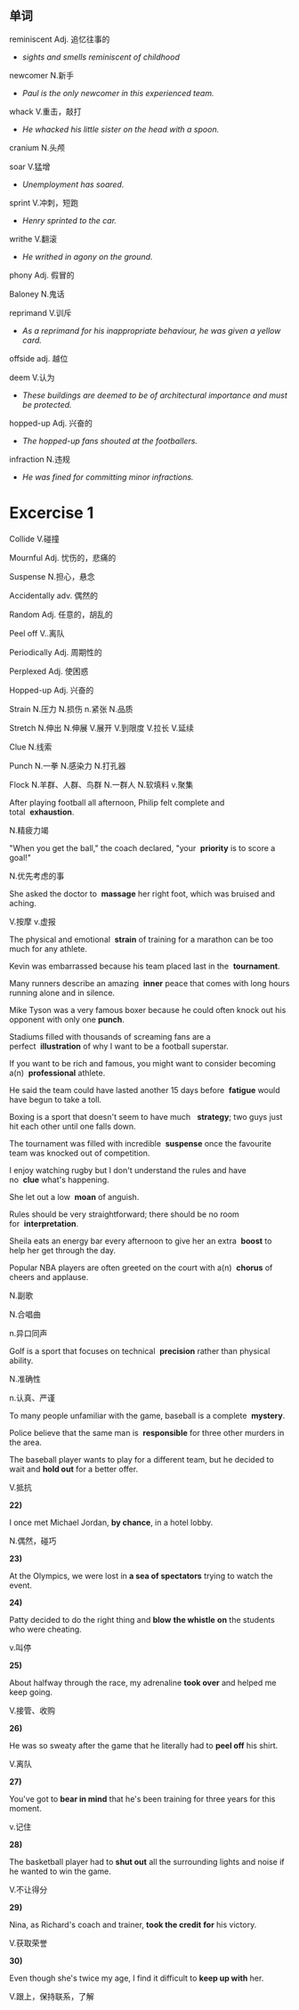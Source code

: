 ## 单词
reminiscent
Adj. 追忆往事的
- _sights and smells reminiscent of childhood_

newcomer
N.新手
- _Paul is the only newcomer in this experienced team._

whack
V.重击，敲打
- _He whacked his little sister on the head with a spoon._

cranium
N.头颅

soar
V.猛增
- _Unemployment has soared._


sprint
V.冲刺，短跑
- _Henry sprinted to the car._

writhe
V.翻滚
- _He writhed in agony on the ground._

phony
Adj. 假冒的

Baloney
N.鬼话

reprimand
V.训斥
- _As a reprimand for his inappropriate behaviour, he was given a yellow card._

offside
adj. 越位


deem
V.认为
- _These buildings are deemed to be of architectural importance and must be protected._

hopped-up
Adj. 兴奋的
- _The hopped-up fans shouted at the footballers._


infraction
N.违规
- _He was fined for committing minor infractions._





# Excercise 1
Collide
V.碰撞

Mournful
Adj. 忧伤的，悲痛的

Suspense
N.担心，悬念

Accidentally
adv. 偶然的

Random
Adj. 任意的，胡乱的

Peel off
V..离队


Periodically
Adj. 周期性的

Perplexed
Adj. 使困惑


Hopped-up
Adj. 兴奋的

Strain
N.压力
N.损伤
n.紧张
N.品质

Stretch
N.伸出
N.伸展
V.展开
V.到限度
V.拉长
V.延续

Clue
N.线索

Punch
N.一拳
N.感染力
N.打孔器

Flock
N.羊群、人群、鸟群
N.一群人
N.软填料
v.聚集

After playing football all afternoon, Philip felt complete and total  **exhaustion**.

N.精疲力竭


"When you get the ball," the coach declared, "your  **priority** is to score a goal!"

N.优先考虑的事

She asked the doctor to  **massage** her right foot, which was bruised and aching.

V.按摩
v.虚报

The physical and emotional  **strain** of training for a marathon can be too much for any athlete.



Kevin was embarrassed because his team placed last in the  **tournament**.

Many runners describe an amazing  **inner** peace that comes with long hours running alone and in silence.

Mike Tyson was a very famous boxer because he could often knock out his opponent with only one **punch**.

Stadiums filled with thousands of screaming fans are a perfect  **illustration** of why I want to be a football superstar.

If you want to be rich and famous, you might want to consider becoming a(n)  **professional** athlete.

He said the team could have lasted another 15 days before  **fatigue** would have begun to take a toll.

Boxing is a sport that doesn't seem to have much   **strategy**; two guys just hit each other until one falls down.

The tournament was filled with incredible  **suspense** once the favourite team was knocked out of competition.

I enjoy watching rugby but I don't understand the rules and have no  **clue** what's happening.

She let out a low  **moan** of anguish.

Rules should be very straightforward; there should be no room for  **interpretation**.

Sheila eats an energy bar every afternoon to give her an extra  **boost** to help her get through the day.

Popular NBA players are often greeted on the court with a(n)  **chorus** of cheers and applause.

N.副歌

N.合唱曲

n.异口同声

Golf is a sport that focuses on technical  **precision** rather than physical ability.

N.准确性

n.认真、严谨

To many people unfamiliar with the game, baseball is a complete  **mystery**.



Police believe that the same man is  **responsible** for three other murders in the area.



The baseball player wants to play for a different team, but he decided to wait and **hold out** for a better offer.

V.抵抗


**22)**

I once met Michael Jordan, **by chance**, in a hotel lobby.

N.偶然，碰巧

**23)**

At the Olympics, we were lost in **a sea of spectators** trying to watch the event.



**24)**

Patty decided to do the right thing and **blow** **the whistle** **on** the students who were cheating.

v.叫停

**25)**

About halfway through the race, my adrenaline **took over** and helped me keep going.

V.接管、收购


**26)**

He was so sweaty after the game that he literally had to **peel off** his shirt.

V.离队

**27)**

You've got to **bear in mind** that he's been training for three years for this moment.

v.记住

**28)**

The basketball player had to **shut out** all the surrounding lights and noise if he wanted to win the game.

V.不让得分

**29)**

Nina, as Richard's coach and trainer, **took the credit** **for** his victory.

V.获取荣誉

**30)**

Even though she's twice my age, I find it difficult to **keep up with** her.

V.跟上，保持联系，了解